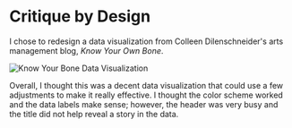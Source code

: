 
# Critique by Design

I chose to redesign a data visualization from Colleen Dilenschneider's arts management blog, *Know Your Own Bone*. 

![Know Your Bone Data Visualization](<img width="823" alt="September-2020-barriers-to-visitation" src="https://user-images.githubusercontent.com/73760381/99205276-1668cd00-2786-11eb-8bd8-77d75bcaad28.png">) 

Overall, I thought this was a decent data visualization that could use a few adjustments to make it really effective. I thought the color scheme worked and the data labels make sense; however, the header was very busy and the title did not help reveal a story in the data. 
